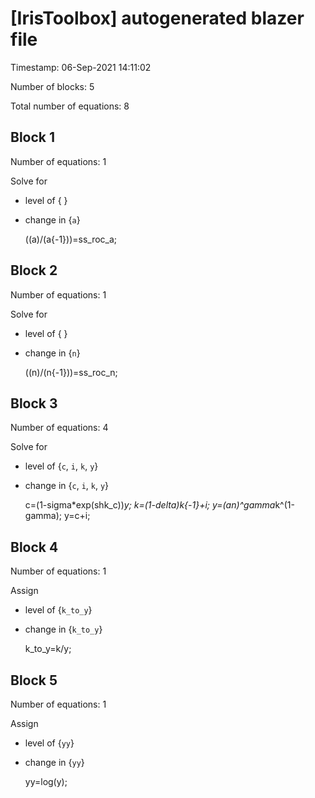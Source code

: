 # [IrisToolbox] autogenerated blazer file

Timestamp: 06-Sep-2021 14:11:02

Number of blocks: 5

Total number of equations: 8



## Block 1  

Number of equations: 1

Solve for 
* level of { }
* change in {`a`}


    ((a)/(a{-1}))=ss_roc_a;


## Block 2  

Number of equations: 1

Solve for 
* level of { }
* change in {`n`}


    ((n)/(n{-1}))=ss_roc_n;


## Block 3  

Number of equations: 4

Solve for 
* level of {`c`, `i`, `k`, `y`}
* change in {`c`, `i`, `k`, `y`}


    c=(1-sigma*exp(shk_c))*y;
    k=(1-delta)*k{-1}+i;
    y=(a*n)^gamma*k^(1-gamma);
    y=c+i;


## Block 4  

Number of equations: 1

Assign
* level of {`k_to_y`}
* change in {`k_to_y`}


    k_to_y=k/y;


## Block 5  

Number of equations: 1

Assign
* level of {`yy`}
* change in {`yy`}


    yy=log(y);


